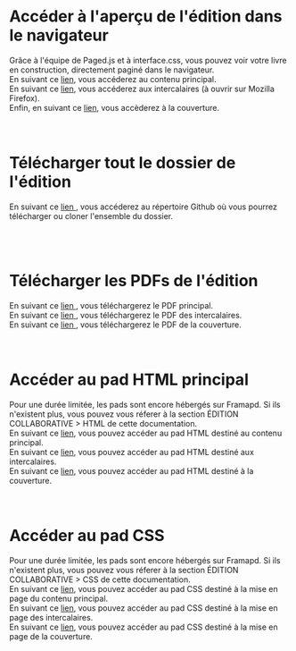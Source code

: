 # Accéder à l'aperçu de l'édition dans le navigateur   
Grâce à l'équipe de Paged.js et à interface.css, vous pouvez voir votre livre en construction, directement paginé dans le navigateur.  
En suivant ce <a href="https://milenelaforge.github.io/edition-ensaama/index.html" target="blank">lien</a>, vous accéderez au contenu principal.  
En suivant ce <a href="https://milenelaforge.github.io/edition-ensaama/intercalaires.html" target="blank">lien</a>, vous accéderez aux intercalaires (à ouvrir sur Mozilla Firefox).  
Enfin, en suivant ce <a href="https://milenelaforge.github.io/edition-ensaama/cover.html" target="blank">lien</a>, vous accèderez à la couverture. 
<br>
<br>
<br>

# Télécharger tout le dossier de l'édition   
En suivant ce <a href="../edition-ensaama">lien </a>, vous accéderez au répertoire Github où vous pourrez télécharger ou cloner l'ensemble du dossier.  
<br>
<br>
<br>

# Télécharger les PDFs de l'édition 
En suivant ce <a href="../assets/Document/WW2P_Contenu Principal.pdf" download="">lien </a>, vous téléchargerez le PDF principal.  
En suivant ce <a href="../assets/Document/WW2P_Intercalaires.pdf" download="">lien </a>, vous téléchargerez le PDF des intercalaires.  
En suivant ce <a href="../assets/Document/WW2P_Cover.pdf" download="">lien </a>, vous téléchargerez le PDF de la couverture. 
<br>
<br>
<br>

# Accéder au pad HTML principal
Pour une durée limitée, les pads sont encore hébergés sur Framapd. Si ils n'existent plus, vous pouvez vous réferer à la section ÉDITION COLLABORATIVE > HTML de cette documentation.     
En suivant ce <a href="https://semestriel.framapad.org/p/workshop-w2p-html-a6kf?lang=fr" target="blank">lien</a>, vous pouvez accéder au pad HTML destiné au contenu principal.  
En suivant ce <a href="https://semestriel.framapad.org/p/intercalaires-a6tt?lang=fr" target="blank">lien</a>, vous pouvez accéder au pad HTML destiné aux intercalaires.  
En suivant ce <a href="https://semestriel.framapad.org/p/cover-html-a6xp?lang=fr" target="blank">lien</a>, vous pouvez accéder au pad HTML destiné à la couverture. 
<br>
<br>
<br>

# Accéder au pad CSS  
Pour une durée limitée, les pads sont encore hébergés sur Framapd. Si ils n'existent plus, vous pouvez vous réferer à la section ÉDITION COLLABORATIVE > CSS de cette documentation.      
En suivant ce <a href="https://semestriel.framapad.org/p/workshop-w2p-css-a6jt?lang=fr" target="blank">lien</a>, vous pouvez accéder au pad CSS destiné à la mise en page du contenu principal.  
En suivant ce <a href="https://mensuel.framapad.org/p/intercalaires-css-a6tt?lang=fr" target="blank">lien</a>, vous pouvez accéder au pad CSS destiné à la mise en page des intercalaires.  
En suivant ce <a href="https://semestriel.framapad.org/p/cover-css-a6xp?lang=fr" target="blank">lien</a>, vous pouvez accéder au pad CSS destiné à la mise en page de la couverture. 
<br>
<br>
<br>

